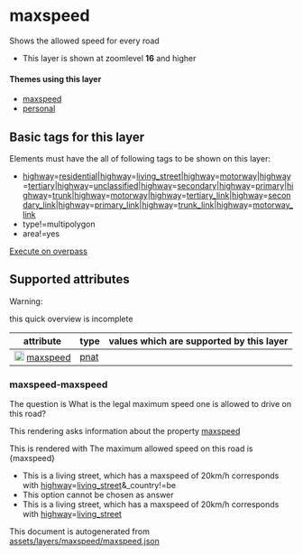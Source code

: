 

 maxspeed 
==========





Shows the allowed speed for every road






  - This layer is shown at zoomlevel **16** and higher




#### Themes using this layer 





  - [maxspeed](https://mapcomplete.osm.be/maxspeed)
  - [personal](https://mapcomplete.osm.be/personal)




 Basic tags for this layer 
---------------------------



Elements must have the all of following tags to be shown on this layer:



  - <a href='https://wiki.openstreetmap.org/wiki/Key:highway' target='_blank'>highway</a>=<a href='https://wiki.openstreetmap.org/wiki/Tag:highway%3Dresidential' target='_blank'>residential</a>|<a href='https://wiki.openstreetmap.org/wiki/Key:highway' target='_blank'>highway</a>=<a href='https://wiki.openstreetmap.org/wiki/Tag:highway%3Dliving_street' target='_blank'>living_street</a>|<a href='https://wiki.openstreetmap.org/wiki/Key:highway' target='_blank'>highway</a>=<a href='https://wiki.openstreetmap.org/wiki/Tag:highway%3Dmotorway' target='_blank'>motorway</a>|<a href='https://wiki.openstreetmap.org/wiki/Key:highway' target='_blank'>highway</a>=<a href='https://wiki.openstreetmap.org/wiki/Tag:highway%3Dtertiary' target='_blank'>tertiary</a>|<a href='https://wiki.openstreetmap.org/wiki/Key:highway' target='_blank'>highway</a>=<a href='https://wiki.openstreetmap.org/wiki/Tag:highway%3Dunclassified' target='_blank'>unclassified</a>|<a href='https://wiki.openstreetmap.org/wiki/Key:highway' target='_blank'>highway</a>=<a href='https://wiki.openstreetmap.org/wiki/Tag:highway%3Dsecondary' target='_blank'>secondary</a>|<a href='https://wiki.openstreetmap.org/wiki/Key:highway' target='_blank'>highway</a>=<a href='https://wiki.openstreetmap.org/wiki/Tag:highway%3Dprimary' target='_blank'>primary</a>|<a href='https://wiki.openstreetmap.org/wiki/Key:highway' target='_blank'>highway</a>=<a href='https://wiki.openstreetmap.org/wiki/Tag:highway%3Dtrunk' target='_blank'>trunk</a>|<a href='https://wiki.openstreetmap.org/wiki/Key:highway' target='_blank'>highway</a>=<a href='https://wiki.openstreetmap.org/wiki/Tag:highway%3Dmotorway' target='_blank'>motorway</a>|<a href='https://wiki.openstreetmap.org/wiki/Key:highway' target='_blank'>highway</a>=<a href='https://wiki.openstreetmap.org/wiki/Tag:highway%3Dtertiary_link' target='_blank'>tertiary_link</a>|<a href='https://wiki.openstreetmap.org/wiki/Key:highway' target='_blank'>highway</a>=<a href='https://wiki.openstreetmap.org/wiki/Tag:highway%3Dsecondary_link' target='_blank'>secondary_link</a>|<a href='https://wiki.openstreetmap.org/wiki/Key:highway' target='_blank'>highway</a>=<a href='https://wiki.openstreetmap.org/wiki/Tag:highway%3Dprimary_link' target='_blank'>primary_link</a>|<a href='https://wiki.openstreetmap.org/wiki/Key:highway' target='_blank'>highway</a>=<a href='https://wiki.openstreetmap.org/wiki/Tag:highway%3Dtrunk_link' target='_blank'>trunk_link</a>|<a href='https://wiki.openstreetmap.org/wiki/Key:highway' target='_blank'>highway</a>=<a href='https://wiki.openstreetmap.org/wiki/Tag:highway%3Dmotorway_link' target='_blank'>motorway_link</a>
  - type!=multipolygon
  - area!=yes


[Execute on overpass](http://overpass-turbo.eu/?Q=%5Bout%3Ajson%5D%5Btimeout%3A90%5D%3B(%20%20%20%20nwr%5B%22highway%22%3D%22residential%22%5D%5B%22area%22!%3D%22yes%22%5D%5B%22type%22!%3D%22multipolygon%22%5D(%7B%7Bbbox%7D%7D)%3B%0A%20%20%20%20nwr%5B%22highway%22%3D%22living_street%22%5D%5B%22area%22!%3D%22yes%22%5D%5B%22type%22!%3D%22multipolygon%22%5D(%7B%7Bbbox%7D%7D)%3B%0A%20%20%20%20nwr%5B%22highway%22%3D%22motorway%22%5D%5B%22area%22!%3D%22yes%22%5D%5B%22type%22!%3D%22multipolygon%22%5D(%7B%7Bbbox%7D%7D)%3B%0A%20%20%20%20nwr%5B%22highway%22%3D%22tertiary%22%5D%5B%22area%22!%3D%22yes%22%5D%5B%22type%22!%3D%22multipolygon%22%5D(%7B%7Bbbox%7D%7D)%3B%0A%20%20%20%20nwr%5B%22highway%22%3D%22unclassified%22%5D%5B%22area%22!%3D%22yes%22%5D%5B%22type%22!%3D%22multipolygon%22%5D(%7B%7Bbbox%7D%7D)%3B%0A%20%20%20%20nwr%5B%22highway%22%3D%22secondary%22%5D%5B%22area%22!%3D%22yes%22%5D%5B%22type%22!%3D%22multipolygon%22%5D(%7B%7Bbbox%7D%7D)%3B%0A%20%20%20%20nwr%5B%22highway%22%3D%22primary%22%5D%5B%22area%22!%3D%22yes%22%5D%5B%22type%22!%3D%22multipolygon%22%5D(%7B%7Bbbox%7D%7D)%3B%0A%20%20%20%20nwr%5B%22highway%22%3D%22trunk%22%5D%5B%22area%22!%3D%22yes%22%5D%5B%22type%22!%3D%22multipolygon%22%5D(%7B%7Bbbox%7D%7D)%3B%0A%20%20%20%20nwr%5B%22highway%22%3D%22motorway%22%5D%5B%22area%22!%3D%22yes%22%5D%5B%22type%22!%3D%22multipolygon%22%5D(%7B%7Bbbox%7D%7D)%3B%0A%20%20%20%20nwr%5B%22highway%22%3D%22tertiary_link%22%5D%5B%22area%22!%3D%22yes%22%5D%5B%22type%22!%3D%22multipolygon%22%5D(%7B%7Bbbox%7D%7D)%3B%0A%20%20%20%20nwr%5B%22highway%22%3D%22secondary_link%22%5D%5B%22area%22!%3D%22yes%22%5D%5B%22type%22!%3D%22multipolygon%22%5D(%7B%7Bbbox%7D%7D)%3B%0A%20%20%20%20nwr%5B%22highway%22%3D%22primary_link%22%5D%5B%22area%22!%3D%22yes%22%5D%5B%22type%22!%3D%22multipolygon%22%5D(%7B%7Bbbox%7D%7D)%3B%0A%20%20%20%20nwr%5B%22highway%22%3D%22trunk_link%22%5D%5B%22area%22!%3D%22yes%22%5D%5B%22type%22!%3D%22multipolygon%22%5D(%7B%7Bbbox%7D%7D)%3B%0A%20%20%20%20nwr%5B%22highway%22%3D%22motorway_link%22%5D%5B%22area%22!%3D%22yes%22%5D%5B%22type%22!%3D%22multipolygon%22%5D(%7B%7Bbbox%7D%7D)%3B%0A)%3Bout%20body%3B%3E%3Bout%20skel%20qt%3B)



 Supported attributes 
----------------------



Warning: 

this quick overview is incomplete



attribute | type | values which are supported by this layer
----------- | ------ | ------------------------------------------
[<img src='https://mapcomplete.osm.be/assets/svg/statistics.svg' height='18px'>](https://taginfo.openstreetmap.org/keys/maxspeed#values) [maxspeed](https://wiki.openstreetmap.org/wiki/Key:maxspeed) | [pnat](../SpecialInputElements.md#pnat) | 




### maxspeed-maxspeed 



The question is  What is the legal maximum speed one is allowed to drive on this road?

This rendering asks information about the property  [maxspeed](https://wiki.openstreetmap.org/wiki/Key:maxspeed) 

This is rendered with  The maximum allowed speed on this road is {maxspeed}





  - This is a living street, which has a maxspeed of 20km/h corresponds with  <a href='https://wiki.openstreetmap.org/wiki/Key:highway' target='_blank'>highway</a>=<a href='https://wiki.openstreetmap.org/wiki/Tag:highway%3Dliving_street' target='_blank'>living_street</a>&_country!=be
  - This option cannot be chosen as answer
  - This is a living street, which has a maxspeed of 20km/h corresponds with  <a href='https://wiki.openstreetmap.org/wiki/Key:highway' target='_blank'>highway</a>=<a href='https://wiki.openstreetmap.org/wiki/Tag:highway%3Dliving_street' target='_blank'>living_street</a>
 

This document is autogenerated from [assets/layers/maxspeed/maxspeed.json](https://github.com/pietervdvn/MapComplete/blob/develop/assets/layers/maxspeed/maxspeed.json)